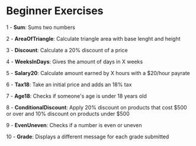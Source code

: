 # Beginner Exercises

1 - **Sum**: Sums two numbers

2 - **AreaOfTriangle**: Calculate triangle area with base lenght and height

3 - **Discount**: Calculate a 20% discount of a price

4 - **WeeksInDays**: Gives the amount of days in X weeks

5 - **Salary20**: Calculate amount earned by X hours with a $20/hour payrate

6 - **Tax18**: Take an initial price and adds an 18% tax

7 - **Age18**: Checks if someone's age is under 18 years old

8 - **ConditionalDiscount**: Apply 20% discount on products that cost $500 or over and 10% discount on products under $500

9 - **EvenUneven**: Checks if a number is even or uneven

10 - **Grade**: Displays a different message for each grade submitted
